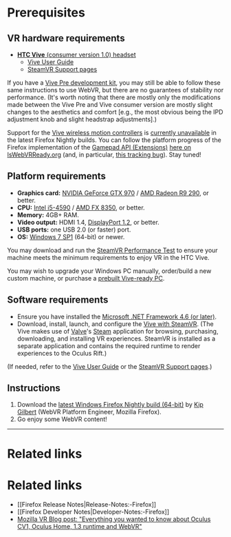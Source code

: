 # Prerequisites

## VR hardware requirements

* [**HTC Vive** (consumer version 1.0) headset](https://www.vive.com/us/)
  * [Vive User Guide](http://dl4.htc.com/web_materials/Manual/Vive/Vive_User_Guide.pdf)
  * [SteamVR Support pages](https://support.steampowered.com/kb_article.php?ref=5254-FJKZ-7829)

If you have a [Vive Pre development kit](https://developer.viveport.com/managed-assets/shared/desktop/vive/Vive_PRE_User_Guide.pdf), you may still be able to follow these same instructions to use WebVR, but there are no guarantees of stability nor performance. (It's worth noting that there are mostly only the modifications made between the Vive Pre and Vive consumer version are mostly slight changes to the aesthetics and comfort [e.g., the most obvious being the IPD adjustment knob and slight headstrap adjustments].)

Support for the [Vive wireless motion controllers](https://www.vive.com/us/support/faqs/#Controllers) is [currently unavailable](https://iswebvrready.org/#gamepad-extensions) in the latest Firefox Nightly builds. You can follow the platform progress of the Firefox implementation of the [Gamepad API (Extensions)](https://w3c.github.io/gamepad/extensions.html) [here on IsWebVRReady.org](https://iswebvrready.org/#gamepad-extensions) (and, in particular, [this tracking bug](https://bugzilla.mozilla.org/show_bug.cgi?id=1299926)). Stay tuned!

## Platform requirements

* **Graphics card:** [NVIDIA GeForce GTX 970](http://www.geforce.com/hardware/desktop-gpus/geforce-gtx-970) / [AMD Radeon R9 290](https://www.amd.com/en-us/products/graphics/desktop/r9), or better.
* **CPU:** [Intel i5-4590](http://ark.intel.com/products/80815/Intel-Core-i5-4590-Processor-6M-Cache-up-to-3_70-GHz) / [AMD FX 8350](https://www.amd.com/en-us/products/processors/desktop/fx), or better.
* **Memory:** 4GB+ RAM.
* **Video output:** HDMI 1.4, [DisplayPort 1.2](http://www.displayport.org/faq/), or better.
* **USB ports:** one USB 2.0 (or faster) port.
* **OS:** [Windows 7 SP1](https://support.microsoft.com/en-us/help/15090/windows-7-install-service-pack-1-sp1) (64-bit) or newer.

You may download and run the [SteamVR Performance Test](http://store.steampowered.com/app/323910/) to ensure your machine meets the minimum requirements to enjoy VR in the HTC Vive.

You may wish to upgrade your Windows PC manually, order/build a new custom machine, or purchase a [prebuilt Vive-ready PC](https://www.vive.com/ready/).

## Software requirements

* Ensure you have installed the [Microsoft .NET Framework 4.6 (or later)](https://www.microsoft.com/en-us/download/details.aspx?id=48137).
* Download, install, launch, and configure the [Vive with SteamVR](http://www.vive.com/us/setup/). (The Vive makes use of [Valve](http://www.valvesoftware.com)'s [Steam](http://store.steampowered.com/) application for browsing, purchasing, downloading, and installing VR experiences. SteamVR is installed as a separate application and contains the required runtime to render experiences to the Oculus Rift.)

(If needed, refer to the [Vive User Guide](http://dl4.htc.com/web_materials/Manual/Vive/Vive_User_Guide.pdf) or the [SteamVR Support pages](https://support.steampowered.com/kb_article.php?ref=5254-FJKZ-7829).)

## Instructions

1. Download the [latest Windows Firefox Nightly build (64-bit)](https://nightly.mozilla.org/) by [Kip Gilbert](https://twitter.com/kearwoodgilbert) (WebVR Platform Engineer, Mozilla Firefox).
2. Go enjoy some WebVR content!

<hr>

# Related links

# Related links

* [[Firefox Release Notes|Release-Notes:-Firefox]]
* [[Firefox Developer Notes|Developer-Notes:-Firefox]]
* [Mozilla VR Blog post: "Everything you wanted to know about Oculus CV1, Oculus Home, 1.3 runtime and WebVR"
](https://blog.mozvr.com/oculus-home-rift-cv1-webvr/)
